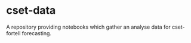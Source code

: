 # cset-data
A repository providing notebooks which gather an analyse data for cset-fortell forecasting.
